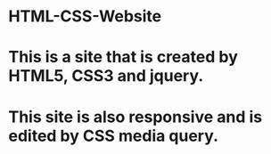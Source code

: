 # HTML-CSS-Website
# This is a site that is created by HTML5, CSS3 and jquery.
# This site is also responsive and is edited by CSS media query.
